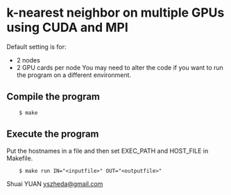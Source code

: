 # k-nearest neighbor on multiple GPUs using CUDA and MPI
Default setting is for:
*	2 nodes
*	2 GPU cards per node
You may need to alter the code if you want to run the program on a different environment.

## Compile the program
```shell
	$ make
```
## Execute the program
Put the hostnames in a file and then set EXEC_PATH and HOST_FILE in Makefile.
```shell
	$ make run IN="<inputfile>" OUT="<outputfile>"
```

Shuai YUAN <yszheda@gmail.com>
